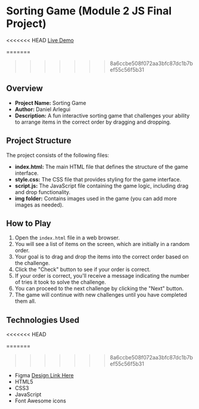 # Sorting Game (Module 2 JS Final Project)

<<<<<<< HEAD
[Live Demo](https://darlegui-sortable-list-game.netlify.app/)

=======
>>>>>>> 8a6ccbe508f072aa3bfc87dc1b7bef55c56f5b31
## Overview

- **Project Name:** Sorting Game
- **Author:** Daniel Arlegui
- **Description:** A fun interactive sorting game that challenges your ability to arrange items in the correct order by dragging and dropping.

## Project Structure

The project consists of the following files:

- **index.html:** The main HTML file that defines the structure of the game interface.
- **style.css:** The CSS file that provides styling for the game interface.
- **script.js:** The JavaScript file containing the game logic, including drag and drop functionality.
- **img folder:** Contains images used in the game (you can add more images as needed).

## How to Play

1. Open the `index.html` file in a web browser.
2. You will see a list of items on the screen, which are initially in a random order.
3. Your goal is to drag and drop the items into the correct order based on the challenge.
4. Click the "Check" button to see if your order is correct.
5. If your order is correct, you'll receive a message indicating the number of tries it took to solve the challenge.
6. You can proceed to the next challenge by clicking the "Next" button.
7. The game will continue with new challenges until you have completed them all.

## Technologies Used
<<<<<<< HEAD

=======
>>>>>>> 8a6ccbe508f072aa3bfc87dc1b7bef55c56f5b31
- Figma [Design Link Here](https://www.figma.com/file/H7V0UlRBqWKc5mrjMNpi9Z/Drag-%26-Drop-Sort-Project?type=design&node-id=0%3A1&mode=design&t=95RYS6UInCyEk6AP-1)
- HTML5
- CSS3
- JavaScript
- Font Awesome icons
